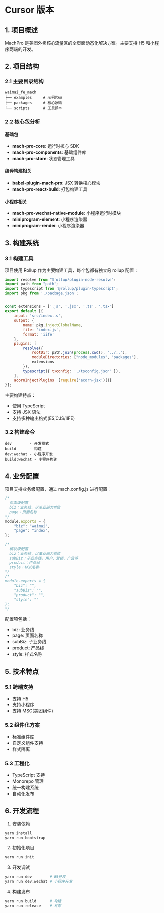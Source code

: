 # Cursor 版本

## 1. 项目概述

MachPro 是美团外卖核心流量区的全页面动态化解决方案。主要支持 H5 和小程序两端的开发。

## 2. 项目结构

### 2.1 主要目录结构

```
waimai_fe_mach
├── examples     # 示例代码
├── packages     # 核心源码
└── scripts      # 工具脚本
```

### 2.2 核心包分析

#### 基础包
- **mach-pro-core**: 运行时核心 SDK
- **mach-pro-components**: 基础组件库
- **mach-pro-store**: 状态管理工具

#### 编译构建相关
- **babel-plugin-mach-pro**: JSX 转换核心模块
- **mach-pro-react-build**: 打包构建工具

#### 小程序相关
- **mach-pro-wechat-native-module**: 小程序运行时模块
- **miniprogram-element**: 小程序渲染器
- **miniprogram-render**: 小程序渲染器

## 3. 构建系统

### 3.1 构建工具

项目使用 Rollup 作为主要构建工具，每个包都有独立的 rollup 配置：


```js 1:24:packages/mach-pro-core/rollup.config.js
import resolve from "@rollup/plugin-node-resolve";
import path from "path";
import typescript from '@rollup/plugin-typescript';
import pkg from './package.json';


const extensions = ['.js', '.jsx', '.ts', '.tsx']
export default [{
    input: 'src/index.ts',
    output: {
        name: pkg.injectGlobalName,
        file: 'index.js',
        format: 'iife'
    },
    plugins: [
        resolve({
            rootDir: path.join(process.cwd(), "../.."),
            moduleDirectories: ["node_modules", "packages"],
            extensions
        }),
        typescript({ tsconfig: './tsconfig.json' }),
    ],
    acornInjectPlugins: [require('acorn-jsx')()]
}];
```


主要构建特点：
- 使用 TypeScript 
- 支持 JSX 语法
- 支持多种输出格式(ES/CJS/IIFE)

### 3.2 构建命令

```
dev        - 开发模式
build      - 构建
dev:wechat - 小程序开发
build:wechat - 小程序构建
```

## 4. 业务配置

项目支持业务级配置，通过 mach.config.js 进行配置：


```js 1:25:examples/FoodList/mach.config.js
/*
  页面级配置
  biz：业务线，以事业部为单位
  page：页面名称
*/
module.exports = {
    "biz": "waimai",
    "page": "index",
};

/*
  模块级配置
  biz：业务线，以事业部为单位
  subBiz：子业务线，用户、营销、广告等
  product：产品线
  style：样式名称
*/
/*
module.exports = {
    "biz": "",
    "subBiz": "",
    "product": "",
    "style": ""
};
*/
```


配置项包括：
- biz: 业务线
- page: 页面名称
- subBiz: 子业务线
- product: 产品线
- style: 样式名称

## 5. 技术特点

### 5.1 跨端支持
- 支持 H5
- 支持小程序
- 支持 MSC(美团组件)

### 5.2 组件化方案
- 标准组件库
- 自定义组件支持
- 样式隔离

### 5.3 工程化
- TypeScript 支持
- Monorepo 管理
- 统一构建系统
- 自动化发布

## 6. 开发流程

1. 安装依赖
```bash
yarn install
yarn run bootstrap
```

2. 初始化项目
```bash
yarn run init
```

3. 开发调试
```bash
yarn run dev        # H5开发
yarn run dev:wechat # 小程序开发
```

4. 构建发布
```bash
yarn run build      # 构建
yarn run release    # 发布
```
